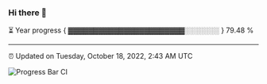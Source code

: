 ### Hi there 👋

⏳ Year progress { ▓▓▓▓▓▓▓▓▓▓▓▓▓▓▓▓▓▓▓▓▓▓▓░░░░░░░ } 79.48 %

---

⏰ Updated on Tuesday, October 18, 2022, 2:43 AM UTC

![Progress Bar CI](https://github.com/arthurbuhl/arthurbuhl/workflows/Progress%20Bar%20CI/badge.svg)
